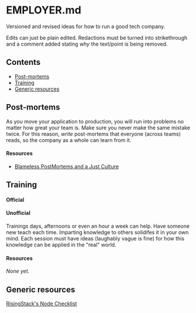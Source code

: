 # EMPLOYER.md

Versioned and revised ideas for how to run a good tech company.

Edits can just be plain edited.
Redactions must be turned into strikethrough and a comment added stating _why_ the text/point is being removed.

## Contents

* [Post-mortems](#post-mortems)
* [Training](#training)
* [Generic resources](#generic-resources)

## Post-mortems

As you move your application to production, you will run into problems no matter how great your team is. Make sure you never make the same mistake twice. For this reason, _write_ post-mortems that everyone (across teams) reads, so the company as a whole can learn from it.

#### Resources

* [Blameless PostMortems and a Just Culture](https://codeascraft.com/2012/05/22/blameless-postmortems/)

## Training

#### Official

#### Unofficial

Trainings days, afternoons or even an hour a week can help.
Have someone new teach each time. Imparting knowledge to others solidifes it in your own mind.
Each session must have ideas (laughably vague is fine) for how this knowledge can be applied in the "real" world.

#### Resources

_None yet._

## Generic resources

[RisingStack's Node Checklist](https://node-checklist.risingstack.com/)

